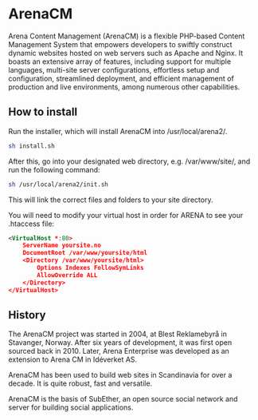 # ArenaCM

Arena Content Management (ArenaCM) is a flexible PHP-based Content Management System that empowers developers to swiftly construct dynamic websites hosted on web servers such as Apache and Nginx. It boasts an extensive array of features, including support for multiple languages, multi-site server configurations, effortless setup and configuration, streamlined deployment, and efficient management of production and live environments, among numerous other capabilities.

## How to install

Run the installer, which will install ArenaCM into /usr/local/arena2/.

```bash
sh install.sh
```

After this, go into your designated web directory, e.g. /var/www/site/,
and run the following command:

```bash
sh /usr/local/arena2/init.sh
```

This will link the correct files and folders to your site directory.

You will need to modify your virtual host in order for ARENA to see your
.htaccess file:

```xml
<VirtualHost *:80>
    ServerName yoursite.no
    DocumentRoot /var/www/yoursite/html
    <Directory /var/www/yoursite/html>
        Options Indexes FollowSymLinks
        AllowOverride ALL
    </Directory>
</VirtualHost>
```


## History

The ArenaCM project was started in 2004, at Blest Reklamebyrå in Stavanger,
Norway. After six years of development, it was first open sourced back in
2010. Later, Arena Enterprise was developed as an extension to Arena CM in
Idéverket AS.

ArenaCM has been used to build web sites in Scandinavia for over a decade.
It is quite robust, fast and versatile.

ArenaCM is the basis of SubEther, an open source social network and 
server for building social applications.
